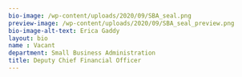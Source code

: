 ```yaml
---
bio-image: /wp-content/uploads/2020/09/SBA_seal.png
preview-image: /wp-content/uploads/2020/09/SBA_seal_preview.png
bio-image-alt-text: Erica Gaddy
layout: bio
name : Vacant
department: Small Business Administration
title: Deputy Chief Financial Officer
---
```

